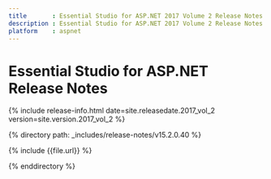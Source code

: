 ```yaml
---
title       : Essential Studio for ASP.NET 2017 Volume 2 Release Notes
description : Essential Studio for ASP.NET 2017 Volume 2 Release Notes
platform    : aspnet
---
```


# Essential Studio for ASP.NET Release Notes

{% include release-info.html date=site.releasedate.2017_vol_2 version=site.version.2017_vol_2 %} 

{% directory path: _includes/release-notes/v15.2.0.40 %}

{% include {{file.url}} %}

{% enddirectory %}